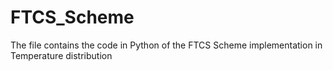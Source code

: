 # FTCS_Scheme
The file contains the code in Python of the FTCS Scheme implementation in Temperature distribution
